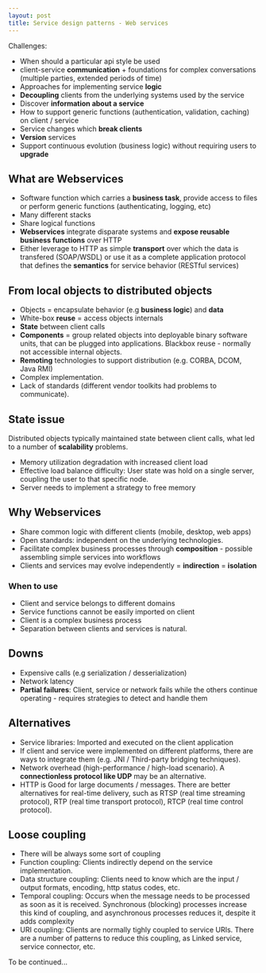 ```yaml
---
layout: post
title: Service design patterns - Web services
---
```



Challenges:

- When should a particular api style be used
- client-service **communication** + foundations for complex conversations (multiple parties, extended periods of time)
- Approaches for implementing service **logic**
- **Decoupling** clients from the underlying systems used by the service
- Discover **information about a service**
- How to support generic functions (authentication, validation, caching) on client / service
- Service changes which **break clients**
- **Version** services
- Support continuous evolution (business logic) without requiring users to **upgrade**

## What are Webservices

- Software function which carries a **business task**, provide access to files or perform generic functions (authenticating, logging, etc)
- Many different stacks
- Share logical functions
- **Webservices** integrate disparate systems and **expose reusable business functions** over HTTP
- Either leverage to HTTP as simple **transport** over which the data is transfered (SOAP/WSDL) or use it as a complete application protocol that defines the **semantics** for service behavior (RESTful services) 

## From local objects to distributed objects

- Objects = encapsulate behavior (e.g **business logic**) and **data**
- White-box **reuse** = access objects internals
- **State** between client calls
- **Components** = group related objects into deployable binary software units, that can be plugged into applications. Blackbox reuse - normally not accessible internal objects.
- **Remoting** technologies to support distribution (e.g. CORBA, DCOM, Java RMI)
- Complex implementation. 
- Lack of standards (different vendor toolkits had problems to communicate).

## State issue

Distributed objects typically maintained state between client calls, what led to a number of **scalability** problems.

- Memory utilization degradation with increased client load
- Effective load balance difficulty: User state was hold on a single server, coupling the user to that specific node.
- Server needs to implement a strategy to free memory


## Why Webservices

- Share common logic with different clients (mobile, desktop, web apps)
- Open standards: independent on the underlying technologies. 
- Facilitate complex business processes through **composition** - possible assembling simple services into workflows
- Clients and services may evolve independently = **indirection** = **isolation**

### When to use

- Client and service belongs to different domains
- Service functions cannot be easily imported on client
- Client is a complex business process
- Separation between clients and services is natural.

## Downs

- Expensive calls (e.g serialization / desserialization)
- Network latency
- **Partial failures**: Client, service or network fails while the others continue operating - requires strategies to detect and handle them

## Alternatives

- Service libraries: Imported and executed on the client application
- If client and service were implemented on different platforms, there are ways to integrate them (e.g. JNI / Third-party bridging techniques).
- Network overhead (high-performance / high-load scenario). A **connectionless protocol like UDP** may be an alternative.
- HTTP is Good for large documents / messages. There are better alternatives for real-time delivery, such as RTSP (real time streaming protocol), RTP (real time transport protocol), RTCP (real time control protocol).

## Loose coupling

- There will be always some sort of coupling
- Function coupling: Clients indirectly depend on the service implementation.
- Data structure coupling: Clients need to know which are the input / output formats, encoding, http status codes, etc.
- Temporal coupling: Occurs when the message needs to be processed as soon as it is received. Synchronous (blocking) processes increase this kind of coupling, and asynchronous processes reduces it, despite it adds complexity
- URI coupling: Clients are normally tighly coupled to service URIs. There are a number of patterns to reduce this coupling, as Linked service, service connector, etc.


To be continued...


